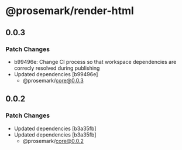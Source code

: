 # @prosemark/render-html

## 0.0.3

### Patch Changes

- b99496e: Change CI process so that workspace dependencies are correcly resolved during publishing
- Updated dependencies [b99496e]
  - @prosemark/core@0.0.3

## 0.0.2

### Patch Changes

- Updated dependencies [b3a35fb]
- Updated dependencies [b3a35fb]
  - @prosemark/core@0.0.2
